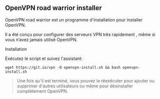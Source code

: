 
OpenVPN road warrior installer
--
OpenVPN road warrior est un programme d'installation  pour installer OpenVPN. 

Il a été conçu pour configurer des serveurs VPN très rapidement , même si vous n’avez jamais utilisé OpenVPN.

Installation
<br>

Exécutez le script et suivez l'assistant:
<br>

```shell
wget https://git.io/vpn -O openvpn-install.sh && bash openvpn-install.sh
```

>Une fois qu'il est terminé, vous pouvez le réexécuter pour ajouter ou supprimer d'autres utilisateurs ou même pour désinstaller complètement OpenVPN.

